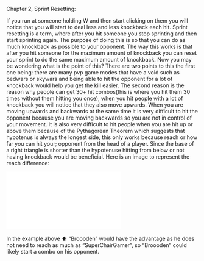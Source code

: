 Chapter 2, Sprint Resetting:

If you run at someone holding W and then start clicking on them you will notice that you will start to deal less and less knockback each hit. Sprint resetting is a term, where after you hit someone you stop sprinting and then start sprinting again. The purpose of doing this is so that you can do as much knockback as possible to your opponent. The way this works is that after you hit someone for the maximum amount of knockback you can reset your sprint to do the same maximum amount of knockback. Now you may be wondering what is the point of this? There are two points to this the first one being: there are many pvp game modes that have a void such as bedwars or skywars and being able to hit the opponent for a lot of knockback would help you get the kill easier. The second reason is the reason why people can get 30+ hit combos(this is where you hit them 30 times without them hitting you once), when you hit people with a lot of knockback you will notice that they also move upwards. When you are moving upwards and backwards at the same time  it is very difficult to hit the opponent because you are moving backwards so you are not in control of your movement. It is also very difficult to hit people when you are hit up or above them because of the Pythagorean Theorem which suggests that hypotenus is always the longest side, this only works because reach or how far you can hit your; opponent from the head of a player. Since the base of a right triangle is shorter than the hypotenuse hitting from below or not having knockback would be beneficial. Here is an image to represent the reach difference:

![alt text](images/Pythogoras.pdf)
                                    
In the example above ⬆️ “Broooden” would have the advantage as he does not need to reach as much as “SuperChairGamer”, so “Broooden” could likely start a combo on his opponent.
